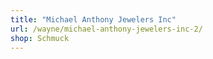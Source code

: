 ```yaml
---
title: "Michael Anthony Jewelers Inc"
url: /wayne/michael-anthony-jewelers-inc-2/
shop: Schmuck
---
```

